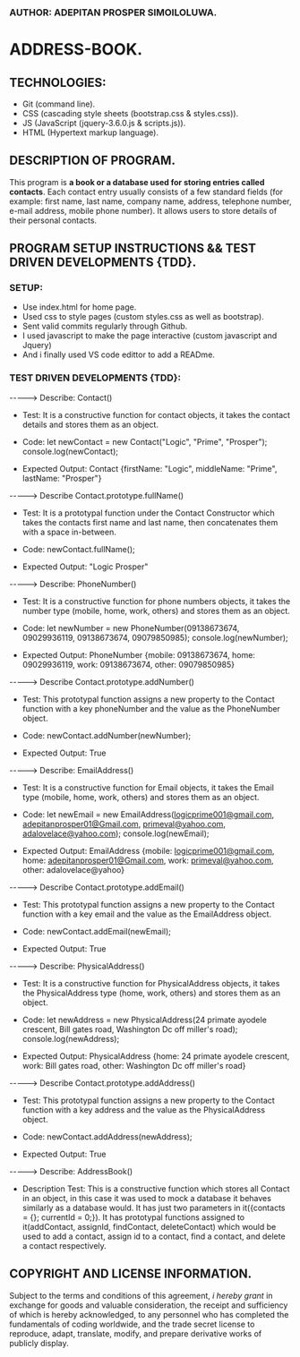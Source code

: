### AUTHOR: ADEPITAN PROSPER SIMOILOLUWA.

# ADDRESS-BOOK.

## TECHNOLOGIES:
* Git (command line).
* CSS (cascading style sheets (bootstrap.css & styles.css)).
* JS  (JavaScript (jquery-3.6.0.js & scripts.js)).
* HTML (Hypertext markup language).


## DESCRIPTION OF PROGRAM.

This program is **a book or a database used for storing entries called contacts**. Each contact entry usually consists of a few standard fields (for example: first name, last name, company name, address, telephone number, e-mail address, mobile phone number). It allows users to store details of their personal contacts.

## PROGRAM SETUP INSTRUCTIONS && TEST DRIVEN DEVELOPMENTS {TDD}.

### SETUP:

- Use index.html for home page.
- Used css to style pages (custom styles.css as well as bootstrap).
- Sent valid commits regularly through Github.
- I used javascript to make the page interactive (custom javascript and Jquery)
- And i finally used VS code edittor to add a READme.

### TEST DRIVEN DEVELOPMENTS {TDD}:

-----> Describe: Contact()

* Test: It is a constructive function for contact objects, it takes the contact details and stores them as an object.

* Code: let newContact = new Contact("Logic", "Prime", "Prosper");  console.log(newContact);

* Expected Output: Contact {firstName: "Logic", middleName: "Prime", lastName: "Prosper"}

-----> Describe Contact.prototype.fullName()

* Test: It is a prototypal function under the Contact Constructor which takes the contacts first name and last name, then concatenates them with a space in-between.

* Code: newContact.fullName();

* Expected Output: "Logic Prosper"

-----> Describe: PhoneNumber()

* Test: It is a constructive function for phone numbers objects, it takes the number type (mobile, home, work, others) and stores them as an object.

* Code: let newNumber = new PhoneNumber(09138673674, 09029936119, 09138673674, 09079850985); console.log(newNumber);

* Expected Output: PhoneNumber {mobile: 09138673674, home: 09029936119, work: 09138673674, other: 09079850985}


-----> Describe Contact.prototype.addNumber()

* Test: This prototypal function assigns a new property to the Contact function with a key phoneNumber and the value as the PhoneNumber object.

* Code: newContact.addNumber(newNumber);

* Expected Output: True

-----> Describe: EmailAddress()

* Test: It is a constructive function for Email objects, it takes the Email type (mobile, home, work, others) and stores them as an object.

* Code: let newEmail = new EmailAddress(logicprime001@gmail.com, adepitanprosper01@Gmail.com, primeval@yahoo.com, adalovelace@yahoo.com); console.log(newEmail);

* Expected Output: EmailAddress {mobile: logicprime001@gmail.com, home: adepitanprosper01@Gmail.com, work: primeval@yahoo.com, other: adalovelace@yahoo}

-----> Describe Contact.prototype.addEmail()

* Test: This prototypal function assigns a new property to the Contact function with a key email and the value as the EmailAddress object.

* Code: newContact.addEmail(newEmail);

* Expected Output: True

-----> Describe: PhysicalAddress()

* Test: It is a constructive function for PhysicalAddress objects, it takes the PhysicalAddress type (home, work, others) and stores them as an object.

* Code: let newAddress = new PhysicalAddress(24 primate ayodele crescent, Bill gates road, Washington Dc off miller's road); console.log(newAddress);

* Expected Output: PhysicalAddress {home: 24 primate ayodele crescent, work: Bill gates road, other: Washington Dc off miller's road}

-----> Describe Contact.prototype.addAddress()

* Test: This prototypal function assigns a new property to the Contact function with a key address and the value as the PhysicalAddress object.

* Code: newContact.addAddress(newAddress);

* Expected Output: True

-----> Describe: AddressBook()

* Description Test: This is a constructive function which stores all Contact in an object, in this case it was used to mock a database it behaves similarly as a database would. It has just two parameters in it({contacts = {}; currentId = 0;}).  It has prototypal functions assigned to it(addContact, assignId, findContact, deleteContact) which would be used to add a contact, assign id to a contact, find a contact, and delete a contact respectively.

## COPYRIGHT AND LICENSE INFORMATION.

Subject to the terms and conditions of this agreement, _i hereby grant_ in exchange for goods and valuable consideration, the receipt and sufficiency of which is hereby acknowledged, to any personnel who has completed the fundamentals of coding worldwide, and the trade secret license to reproduce, adapt, translate, modify, and prepare derivative works of publicly display.



